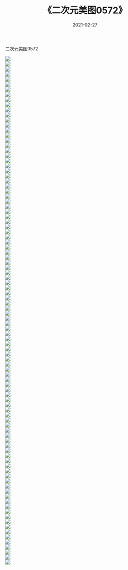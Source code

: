 ﻿---
layout: post
title:  《二次元美图0572》
date:   2021-02-27
img: http://imgx.orgx.ga/二次元/2021/二次元美图0572/000.jpg
categories: [美女, 清纯, 唯美]
---

二次元美图0572

 ![](http://imgx.orgx.ga/二次元/2021/二次元美图0572/001.jpg) <br>![](http://imgx.orgx.ga/二次元/2021/二次元美图0572/002.jpg) <br>![](http://imgx.orgx.ga/二次元/2021/二次元美图0572/003.jpg) <br>![](http://imgx.orgx.ga/二次元/2021/二次元美图0572/004.jpg) <br>![](http://imgx.orgx.ga/二次元/2021/二次元美图0572/005.jpg) <br>![](http://imgx.orgx.ga/二次元/2021/二次元美图0572/006.jpg) <br>![](http://imgx.orgx.ga/二次元/2021/二次元美图0572/007.jpg) <br>![](http://imgx.orgx.ga/二次元/2021/二次元美图0572/008.jpg) <br>![](http://imgx.orgx.ga/二次元/2021/二次元美图0572/009.jpg) <br>![](http://imgx.orgx.ga/二次元/2021/二次元美图0572/010.jpg) <br>![](http://imgx.orgx.ga/二次元/2021/二次元美图0572/011.jpg) <br>![](http://imgx.orgx.ga/二次元/2021/二次元美图0572/012.jpg) <br>![](http://imgx.orgx.ga/二次元/2021/二次元美图0572/013.jpg) <br>![](http://imgx.orgx.ga/二次元/2021/二次元美图0572/014.jpg) <br>![](http://imgx.orgx.ga/二次元/2021/二次元美图0572/015.jpg) <br>![](http://imgx.orgx.ga/二次元/2021/二次元美图0572/016.jpg) <br>![](http://imgx.orgx.ga/二次元/2021/二次元美图0572/017.jpg) <br>![](http://imgx.orgx.ga/二次元/2021/二次元美图0572/018.jpg) <br>![](http://imgx.orgx.ga/二次元/2021/二次元美图0572/019.jpg) <br>![](http://imgx.orgx.ga/二次元/2021/二次元美图0572/020.jpg) <br>![](http://imgx.orgx.ga/二次元/2021/二次元美图0572/021.jpg) <br>![](http://imgx.orgx.ga/二次元/2021/二次元美图0572/022.jpg) <br>![](http://imgx.orgx.ga/二次元/2021/二次元美图0572/023.jpg) <br>![](http://imgx.orgx.ga/二次元/2021/二次元美图0572/024.jpg) <br>![](http://imgx.orgx.ga/二次元/2021/二次元美图0572/025.jpg) <br>![](http://imgx.orgx.ga/二次元/2021/二次元美图0572/026.jpg) <br>![](http://imgx.orgx.ga/二次元/2021/二次元美图0572/027.jpg) <br>![](http://imgx.orgx.ga/二次元/2021/二次元美图0572/028.jpg) <br>![](http://imgx.orgx.ga/二次元/2021/二次元美图0572/029.jpg) <br>![](http://imgx.orgx.ga/二次元/2021/二次元美图0572/030.jpg) <br>![](http://imgx.orgx.ga/二次元/2021/二次元美图0572/031.jpg) <br>![](http://imgx.orgx.ga/二次元/2021/二次元美图0572/032.jpg) <br>![](http://imgx.orgx.ga/二次元/2021/二次元美图0572/033.jpg) <br>![](http://imgx.orgx.ga/二次元/2021/二次元美图0572/034.jpg) <br>![](http://imgx.orgx.ga/二次元/2021/二次元美图0572/035.jpg) <br>![](http://imgx.orgx.ga/二次元/2021/二次元美图0572/036.jpg) <br>![](http://imgx.orgx.ga/二次元/2021/二次元美图0572/037.jpg) <br>![](http://imgx.orgx.ga/二次元/2021/二次元美图0572/038.jpg) <br>![](http://imgx.orgx.ga/二次元/2021/二次元美图0572/039.jpg) <br>![](http://imgx.orgx.ga/二次元/2021/二次元美图0572/040.jpg) <br>![](http://imgx.orgx.ga/二次元/2021/二次元美图0572/041.jpg) <br>![](http://imgx.orgx.ga/二次元/2021/二次元美图0572/042.jpg) <br>![](http://imgx.orgx.ga/二次元/2021/二次元美图0572/043.jpg) <br>![](http://imgx.orgx.ga/二次元/2021/二次元美图0572/044.jpg) <br>![](http://imgx.orgx.ga/二次元/2021/二次元美图0572/045.jpg) <br>![](http://imgx.orgx.ga/二次元/2021/二次元美图0572/046.jpg) <br>![](http://imgx.orgx.ga/二次元/2021/二次元美图0572/047.jpg) <br>![](http://imgx.orgx.ga/二次元/2021/二次元美图0572/048.jpg) <br>![](http://imgx.orgx.ga/二次元/2021/二次元美图0572/049.jpg) <br>![](http://imgx.orgx.ga/二次元/2021/二次元美图0572/050.jpg) <br>![](http://imgx.orgx.ga/二次元/2021/二次元美图0572/051.jpg) <br>![](http://imgx.orgx.ga/二次元/2021/二次元美图0572/052.jpg) <br>![](http://imgx.orgx.ga/二次元/2021/二次元美图0572/053.jpg) <br>![](http://imgx.orgx.ga/二次元/2021/二次元美图0572/054.jpg) <br>![](http://imgx.orgx.ga/二次元/2021/二次元美图0572/055.jpg) <br>![](http://imgx.orgx.ga/二次元/2021/二次元美图0572/056.jpg) <br>![](http://imgx.orgx.ga/二次元/2021/二次元美图0572/057.jpg) <br>![](http://imgx.orgx.ga/二次元/2021/二次元美图0572/058.jpg) <br>![](http://imgx.orgx.ga/二次元/2021/二次元美图0572/059.jpg) <br>![](http://imgx.orgx.ga/二次元/2021/二次元美图0572/060.jpg) <br>![](http://imgx.orgx.ga/二次元/2021/二次元美图0572/061.jpg) <br>![](http://imgx.orgx.ga/二次元/2021/二次元美图0572/062.jpg) <br>![](http://imgx.orgx.ga/二次元/2021/二次元美图0572/063.jpg) <br>![](http://imgx.orgx.ga/二次元/2021/二次元美图0572/064.jpg) <br>![](http://imgx.orgx.ga/二次元/2021/二次元美图0572/065.jpg) <br>![](http://imgx.orgx.ga/二次元/2021/二次元美图0572/066.jpg) <br>![](http://imgx.orgx.ga/二次元/2021/二次元美图0572/067.jpg) <br>![](http://imgx.orgx.ga/二次元/2021/二次元美图0572/068.jpg) <br>![](http://imgx.orgx.ga/二次元/2021/二次元美图0572/069.jpg) <br>![](http://imgx.orgx.ga/二次元/2021/二次元美图0572/070.jpg) <br>![](http://imgx.orgx.ga/二次元/2021/二次元美图0572/071.jpg) <br>![](http://imgx.orgx.ga/二次元/2021/二次元美图0572/072.jpg) <br>![](http://imgx.orgx.ga/二次元/2021/二次元美图0572/073.jpg) <br>![](http://imgx.orgx.ga/二次元/2021/二次元美图0572/074.jpg) <br>![](http://imgx.orgx.ga/二次元/2021/二次元美图0572/075.jpg) <br>![](http://imgx.orgx.ga/二次元/2021/二次元美图0572/076.jpg) <br>![](http://imgx.orgx.ga/二次元/2021/二次元美图0572/077.jpg) <br>![](http://imgx.orgx.ga/二次元/2021/二次元美图0572/078.jpg) <br>![](http://imgx.orgx.ga/二次元/2021/二次元美图0572/079.jpg) <br>![](http://imgx.orgx.ga/二次元/2021/二次元美图0572/080.jpg) <br>![](http://imgx.orgx.ga/二次元/2021/二次元美图0572/081.jpg) <br>![](http://imgx.orgx.ga/二次元/2021/二次元美图0572/082.jpg) <br>![](http://imgx.orgx.ga/二次元/2021/二次元美图0572/083.jpg) <br>![](http://imgx.orgx.ga/二次元/2021/二次元美图0572/084.jpg) <br>![](http://imgx.orgx.ga/二次元/2021/二次元美图0572/085.jpg) <br>![](http://imgx.orgx.ga/二次元/2021/二次元美图0572/086.jpg) <br>![](http://imgx.orgx.ga/二次元/2021/二次元美图0572/087.jpg) <br>![](http://imgx.orgx.ga/二次元/2021/二次元美图0572/088.jpg) <br>![](http://imgx.orgx.ga/二次元/2021/二次元美图0572/089.jpg) <br>![](http://imgx.orgx.ga/二次元/2021/二次元美图0572/090.jpg) <br>![](http://imgx.orgx.ga/二次元/2021/二次元美图0572/091.jpg) <br>![](http://imgx.orgx.ga/二次元/2021/二次元美图0572/092.jpg) <br>![](http://imgx.orgx.ga/二次元/2021/二次元美图0572/093.jpg) <br>![](http://imgx.orgx.ga/二次元/2021/二次元美图0572/094.jpg) <br>![](http://imgx.orgx.ga/二次元/2021/二次元美图0572/095.jpg) <br>![](http://imgx.orgx.ga/二次元/2021/二次元美图0572/096.jpg) <br>![](http://imgx.orgx.ga/二次元/2021/二次元美图0572/097.jpg) <br>![](http://imgx.orgx.ga/二次元/2021/二次元美图0572/098.jpg) <br>![](http://imgx.orgx.ga/二次元/2021/二次元美图0572/099.jpg) <br>![](http://imgx.orgx.ga/二次元/2021/二次元美图0572/100.jpg) <br>